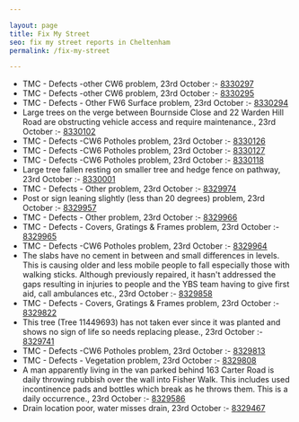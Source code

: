 ```yaml
---

layout: page
title: Fix My Street
seo: fix my street reports in Cheltenham
permalink: /fix-my-street

---
```


<!-- fix_marker starts -->

- TMC - Defects -other CW6 problem, 23rd October :- [8330297](https://www.fixmystreet.com/report/8330297)
- TMC - Defects -other CW6 problem, 23rd October :- [8330295](https://www.fixmystreet.com/report/8330295)
- TMC - Defects - Other FW6  Surface problem, 23rd October :- [8330294](https://www.fixmystreet.com/report/8330294)
- Large trees on the verge between Bournside Close and 22 Warden Hill Road are obstructing vehicle access and require maintenance., 23rd October :- [8330102](https://www.fixmystreet.com/report/8330102)
- TMC - Defects -CW6 Potholes  problem, 23rd October :- [8330126](https://www.fixmystreet.com/report/8330126)
- TMC - Defects -CW6 Potholes  problem, 23rd October :- [8330127](https://www.fixmystreet.com/report/8330127)
- TMC - Defects -CW6 Potholes  problem, 23rd October :- [8330118](https://www.fixmystreet.com/report/8330118)
- Large tree fallen resting on smaller tree and hedge fence on pathway, 23rd October :- [8330001](https://www.fixmystreet.com/report/8330001)
- TMC - Defects - Other problem, 23rd October :- [8329974](https://www.fixmystreet.com/report/8329974)
- Post or sign leaning slightly (less than 20 degrees) problem, 23rd October :- [8329957](https://www.fixmystreet.com/report/8329957)
- TMC - Defects - Other problem, 23rd October :- [8329966](https://www.fixmystreet.com/report/8329966)
- TMC - Defects - Covers, Gratings & Frames problem, 23rd October :- [8329965](https://www.fixmystreet.com/report/8329965)
- TMC - Defects -CW6 Potholes  problem, 23rd October :- [8329964](https://www.fixmystreet.com/report/8329964)
- The slabs have no cement in between and small differences in levels. This is causing older and less mobile people to fall especially those with walking sticks. Although previously repaired, it hasn't addressed the gaps resulting in injuries to people and the YBS team having to give first aid, call ambulances etc., 23rd October :- [8329858](https://www.fixmystreet.com/report/8329858)
- TMC - Defects - Covers, Gratings & Frames problem, 23rd October :- [8329822](https://www.fixmystreet.com/report/8329822)
- This tree (Tree 11449693) has not taken ever since it was planted and shows no sign of life so needs replacing please., 23rd October :- [8329741](https://www.fixmystreet.com/report/8329741)
- TMC - Defects -CW6 Potholes  problem, 23rd October :- [8329813](https://www.fixmystreet.com/report/8329813)
- TMC - Defects - Vegetation problem, 23rd October :- [8329808](https://www.fixmystreet.com/report/8329808)
- A man apparently living in the van parked behind 163 Carter Road is daily throwing rubbish over the wall into Fisher Walk. This includes used incontinence pads and bottles which break as he throws them. This is a daily occurrence., 23rd October :- [8329586](https://www.fixmystreet.com/report/8329586)
- Drain location poor, water misses drain, 23rd October :- [8329467](https://www.fixmystreet.com/report/8329467)

<!-- fix_marker ends -->